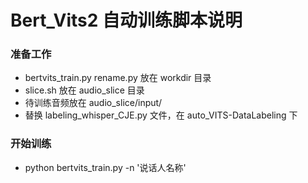 # Bert_Vits2 自动训练脚本说明


### 准备工作
* bertvits_train.py rename.py 放在 workdir 目录
* slice.sh 放在 audio_slice 目录
* 待训练音频放在 audio_slice/input/
* 替换 labeling_whisper_CJE.py 文件，在 auto_VITS-DataLabeling 下


### 开始训练
* python bertvits_train.py -n '说话人名称'
